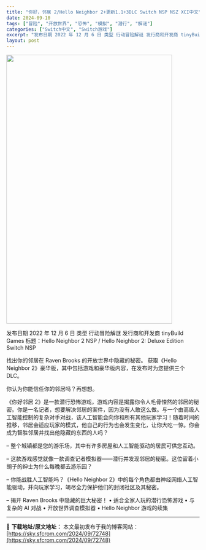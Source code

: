 ```yaml
---
title: "你好，邻居 2/Hello Neighbor 2+更新1.1+3DLC Switch NSP NSZ XCI中文"
date: 2024-09-10
tags: ["冒险", "开放世界", "恐怖", "模拟", "潜行", "解谜"]
categories: ["Switch中文", "Switch游戏"]
excerpt: "发布日期 2022 年 12 月 6 日 类型 行动冒险解谜 发行商和开发商 tinyBuild Games 标题：Hello Neighbor 2 NSP / Hello Neighbor 2: Deluxe Edition Switch NSP 找出你的邻居在 Raven Brooks 的开放世&hellip;"
layout: post
---
```


<img class="aligncenter size-full wp-image-72749" src="https://sky.sfcrom.com/wp-content/uploads/2024/09/2024091004523124.webp" alt="" width="432" height="700" />

	
发布日期	2022 年 12 月 6 日
类型	行动冒险解谜
发行商和开发商 tinyBuild Games
标题：Hello Neighbor 2 NSP / Hello Neighbor 2: Deluxe Edition Switch NSP

找出你的邻居在 Raven Brooks 的开放世界中隐藏的秘密。
获取《Hello Neighbor 2》豪华版，其中包括游戏和豪华版内容，在发布时为您提供三个 DLC。

你认为你能信任你的邻居吗？再想想。

《你好邻居 2》是一款潜行恐怖游戏，游戏内容是揭露你令人毛骨悚然的邻居的秘密。你是一名记者，想要解决邻居的案件，因为没有人敢这么做。与一个由高级人工智能控制的复杂对手对战，该人工智能会向你和所有其他玩家学习！随着时间的推移，邻居会适应玩家的模式，他自己的行为也会发生变化，让你大吃一惊。你会成为智胜邻居并找出他隐藏的东西的人吗？

– 整个城镇都是您的游乐场，其中有许多房屋和人工智能驱动的居民可供您互动。

– 这款游戏感觉就像一款调查记者模拟器——潜行并发现邻居的秘密。这位留着小胡子的绅士为什么每晚都去游乐园？

– 你能战胜人工智能吗？《Hello Neighbor 2》中的每个角色都由神经网络人工智能驱动，并向玩家学习，竭尽全力保护他们的封闭社区及其秘密。

– 揭开 Raven Brooks 中隐藏的巨大秘密！
• 适合全家人玩的潜行恐怖游戏
• 与复杂的 AI 对战
• 开放世界调查模拟器
• Hello Neighbor 游戏的续集

---
📖 **下载地址/原文地址：** 本文最初发布于我的博客网站：[https://sky.sfcrom.com/2024/09/72748](https://sky.sfcrom.com/2024/09/72748)
